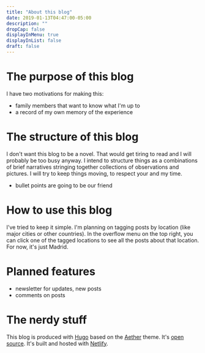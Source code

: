 ```yaml
---
title: "About this blog"
date: 2019-01-13T04:47:00-05:00
description: ""
dropCap: false
displayInMenu: true
displayInList: false
draft: false
---
```


# The purpose of this blog

I have two motivations for making this:

* family members that want to know what I'm up to
* a record of my own memory of the experience

# The structure of this blog

I don't want this blog to be a novel. That would get tiring to read and I will probably be too busy anyway. I intend to structure things as a combinations of brief narratives stringing together collections of observations and pictures. I will try to keep things moving, to respect your and my time.

* bullet points are going to be our friend

# How to use this blog

I've tried to keep it simple. I'm planning on tagging posts by location (like major cities or other countries). In the overflow menu on the top right, you can click one of the tagged locations to see all the posts about that location. For now, it's just Madrid.

# Planned features

* newsletter for updates, new posts
* comments on posts

# The nerdy stuff

This blog is produced with [Hugo](https://gohugo.io/) based on the [Aether](https://themes.gohugo.io/aether/) theme. It's [open source](https://github.com/mattrossman/madrid-blog). It's built and hosted with [Netlify](https://www.netlify.com/).